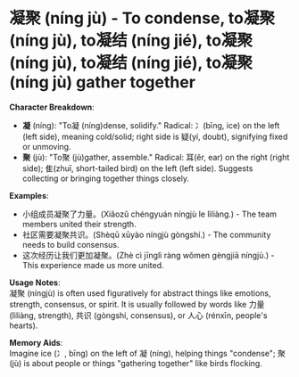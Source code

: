 # **凝聚 (níng jù) - To condense, to凝聚 (níng jù), to凝结 (níng jié), to凝聚 (níng jù), to凝结 (níng jié), to凝聚 (níng jù) gather together**

**Character Breakdown**:  
- **凝** (níng): "To凝 (níng)dense, solidify." Radical: 冫(bīng, ice) on the left (left side), meaning cold/solid; right side is 疑(yí, doubt), signifying fixed or unmoving.  
- **聚** (jù): "To聚 (jù)gather, assemble." Radical: 耳(ěr, ear) on the right (right side); 隹(zhuī, short-tailed bird) on the left (left side). Suggests collecting or bringing together things closely.

**Examples**:  
- 小组成员凝聚了力量。(Xiǎozǔ chéngyuán níngjù le lìliàng.) - The team members united their strength.  
- 社区需要凝聚共识。(Shèqū xūyào níngjù gòngshí.) - The community needs to build consensus.  
- 这次经历让我们更加凝聚。(Zhè cì jīnglì ràng wǒmen gèngjiā níngjù.) - This experience made us more united.

**Usage Notes**:  
凝聚 (níngjù) is often used figuratively for abstract things like emotions, strength, consensus, or spirit. It is usually followed by words like 力量 (lìliàng, strength), 共识 (gòngshí, consensus), or 人心 (rénxīn, people's hearts).

**Memory Aids**:  
Imagine ice (冫, bīng) on the left of 凝 (níng), helping things "condense"; 聚 (jù) is about people or things "gathering together" like birds flocking.